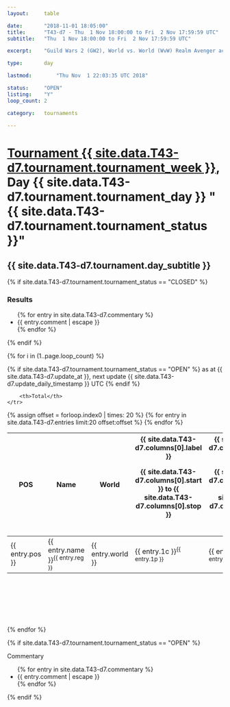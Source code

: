 ```yaml
---
layout: 	table

date: 		"2018-11-01 18:05:00"
title: 		"T43-d7 - Thu  1 Nov 18:00:00 to Fri  2 Nov 17:59:59 UTC"
subtitle: 	"Thu  1 Nov 18:00:00 to Fri  2 Nov 17:59:59 UTC"

excerpt:    "Guild Wars 2 (GW2), World vs. World (WvW) Realm Avenger achivement Tournament. \"Every Kill Counts\""

type:       day

lastmod: 		"Thu Nov  1 22:03:35 UTC 2018"

status:     "OPEN"
listing:    "Y"
loop_count: 2

category: 	tournaments

---
```

<div class="table_header">
    <h1><a href="{{ site.data.T43-d7.tournament.week_url }}">Tournament {{ site.data.T43-d7.tournament.tournament_week }}</a>, Day {{ site.data.T43-d7.tournament.tournament_day }} "{{ site.data.T43-d7.tournament.tournament_status }}"</h1>
    <h2>{{ site.data.T43-d7.tournament.day_subtitle }}</h2> 
</div>

{% if site.data.T43-d7.tournament.tournament_status == "CLOSED" %} 
<div class="commentary">
  <h3>Results</h3>
  <ul>
    {% for entry in site.data.T43-d7.commentary %}
    <li class="commentary_list">{{ entry.comment | escape }}</li>
    {% endfor %}
  </ul>
</div>
{% endif %}


{% for i in (1..page.loop_count) %}

{% if site.data.T43-d7.tournament.tournament_status == "OPEN" %} 
<span class="table_nextupdate">as at {{ site.data.T43-d7.update_at }}, next update {{ site.data.T43-d7.update_daily_timestamp }} UTC</span> 
{% endif %}

<table class="day_table">
  <colgroup>
    <col style="width:18px">
    <col style="width:55px">
    <col style="width:55px">
    <col style="width:12px">
    <col style="width:12px">
    <col style="width:12px">
    <col style="width:12px">
    <col style="width:12px">
    <col style="width:12px">
    <col style="width:12px">
    <col style="width:12px">
    <col style="width:12px">
    <col style="width:12px">
    <col style="width:12px">
    <col style="width:12px">
    <col style="width:12px">
    <col style="width:12px">
    <col style="width:12px">
    <col style="width:12px">
    <col style="width:12px">
    <col style="width:12px">
    <col style="width:12px">
    <col style="width:12px">
    <col style="width:12px">
    <col style="width:12px">
    <col style="width:12px">
    <col style="width:12px">
    <col style="width:18px">
  </colgroup>  
  <thead>
    <tr>
        <th>POS</th>
        <th class="AlignLeft">Name</th>
        <th class="AlignLeft">World</th>

<th><div class="label">{{ site.data.T43-d7.columns[0].label }}<p class="onhover">{{ site.data.T43-d7.columns[0].start }} to {{ site.data.T43-d7.columns[0].stop }}</p></div>​</th>
<th><div class="label">{{ site.data.T43-d7.columns[1].label }}<p class="onhover">{{ site.data.T43-d7.columns[1].start }} to {{ site.data.T43-d7.columns[1].stop }}</p></div>​</th>
<th><div class="label">{{ site.data.T43-d7.columns[2].label }}<p class="onhover">{{ site.data.T43-d7.columns[2].start }} to {{ site.data.T43-d7.columns[2].stop }}</p></div>​</th>
<th><div class="label">{{ site.data.T43-d7.columns[3].label }}<p class="onhover">{{ site.data.T43-d7.columns[3].start }} to {{ site.data.T43-d7.columns[3].stop }}</p></div>​</th>
<th><div class="label">{{ site.data.T43-d7.columns[4].label }}<p class="onhover">{{ site.data.T43-d7.columns[4].start }} to {{ site.data.T43-d7.columns[4].stop }}</p></div>​</th>
<th><div class="label">{{ site.data.T43-d7.columns[5].label }}<p class="onhover">{{ site.data.T43-d7.columns[5].start }} to {{ site.data.T43-d7.columns[5].stop }}</p></div>​</th>
<th><div class="label">{{ site.data.T43-d7.columns[6].label }}<p class="onhover">{{ site.data.T43-d7.columns[6].start }} to {{ site.data.T43-d7.columns[6].stop }}</p></div>​</th>
<th><div class="label">{{ site.data.T43-d7.columns[7].label }}<p class="onhover">{{ site.data.T43-d7.columns[7].start }} to {{ site.data.T43-d7.columns[7].stop }}</p></div>​</th>
<th><div class="label">{{ site.data.T43-d7.columns[8].label }}<p class="onhover">{{ site.data.T43-d7.columns[8].start }} to {{ site.data.T43-d7.columns[8].stop }}</p></div>​</th>
<th><div class="label">{{ site.data.T43-d7.columns[9].label }}<p class="onhover">{{ site.data.T43-d7.columns[9].start }} to {{ site.data.T43-d7.columns[9].stop }}</p></div>​</th>
<th><div class="label">{{ site.data.T43-d7.columns[10].label }}<p class="onhover">{{ site.data.T43-d7.columns[10].start }} to {{ site.data.T43-d7.columns[10].stop }}</p></div>​</th>

<th><div class="label">{{ site.data.T43-d7.columns[11].label }}<p class="onhover">{{ site.data.T43-d7.columns[11].start }} to {{ site.data.T43-d7.columns[11].stop }}</p></div>​</th>
<th><div class="label">{{ site.data.T43-d7.columns[12].label }}<p class="onhover">{{ site.data.T43-d7.columns[12].start }} to {{ site.data.T43-d7.columns[12].stop }}</p></div>​</th>
<th><div class="label">{{ site.data.T43-d7.columns[13].label }}<p class="onhover">{{ site.data.T43-d7.columns[13].start }} to {{ site.data.T43-d7.columns[13].stop }}</p></div>​</th>
<th><div class="label">{{ site.data.T43-d7.columns[14].label }}<p class="onhover">{{ site.data.T43-d7.columns[14].start }} to {{ site.data.T43-d7.columns[14].stop }}</p></div>​</th>
<th><div class="label">{{ site.data.T43-d7.columns[15].label }}<p class="onhover">{{ site.data.T43-d7.columns[15].start }} to {{ site.data.T43-d7.columns[15].stop }}</p></div>​</th>
<th><div class="label">{{ site.data.T43-d7.columns[16].label }}<p class="onhover">{{ site.data.T43-d7.columns[16].start }} to {{ site.data.T43-d7.columns[16].stop }}</p></div>​</th>
<th><div class="label">{{ site.data.T43-d7.columns[17].label }}<p class="onhover">{{ site.data.T43-d7.columns[17].start }} to {{ site.data.T43-d7.columns[17].stop }}</p></div>​</th>
<th><div class="label">{{ site.data.T43-d7.columns[18].label }}<p class="onhover">{{ site.data.T43-d7.columns[18].start }} to {{ site.data.T43-d7.columns[18].stop }}</p></div>​</th>
<th><div class="label">{{ site.data.T43-d7.columns[19].label }}<p class="onhover">{{ site.data.T43-d7.columns[19].start }} to {{ site.data.T43-d7.columns[19].stop }}</p></div>​</th>
<th><div class="label">{{ site.data.T43-d7.columns[20].label }}<p class="onhover">{{ site.data.T43-d7.columns[20].start }} to {{ site.data.T43-d7.columns[20].stop }}</p></div>​</th>

<th><div class="label">{{ site.data.T43-d7.columns[21].label }}<p class="onhover">{{ site.data.T43-d7.columns[21].start }} to {{ site.data.T43-d7.columns[21].stop }}</p></div>​</th>
<th><div class="label">{{ site.data.T43-d7.columns[22].label }}<p class="onhover">{{ site.data.T43-d7.columns[22].start }} to {{ site.data.T43-d7.columns[22].stop }}</p></div>​</th>
<th><div class="label">{{ site.data.T43-d7.columns[23].label }}<p class="onhover">{{ site.data.T43-d7.columns[23].start }} to {{ site.data.T43-d7.columns[23].stop }}</p></div>​</th>

        <th>Total</th>
    </tr>
  </thead>
  {% assign offset = forloop.index0 | times: 20 %}
<tbody>
{% for entry in site.data.T43-d7.entries limit:20 offset:offset %}
  <tr>
    <td class="pl{{ entry.pos }}">{{ entry.pos }}</td>
    <td class="AlignLeft">{{ entry.name }}<sup>{{ entry.reg }}</sup></td>
    <td class="AlignLeft">{{ entry.world }}</td>
    <td class="pl{{ entry.1p }}">{{ entry.1c }}<sup>{{ entry.1p }}</sup></td>
    <td class="pl{{ entry.2p }}">{{ entry.2c }}<sup>{{ entry.2p }}</sup></td>
    <td class="pl{{ entry.3p }}">{{ entry.3c }}<sup>{{ entry.3p }}</sup></td>
    <td class="pl{{ entry.4p }}">{{ entry.4c }}<sup>{{ entry.4p }}</sup></td>
    <td class="pl{{ entry.5p }}">{{ entry.5c }}<sup>{{ entry.5p }}</sup></td>
    <td class="pl{{ entry.6p }}">{{ entry.6c }}<sup>{{ entry.6p }}</sup></td>
    <td class="pl{{ entry.7p }}">{{ entry.7c }}<sup>{{ entry.7p }}</sup></td>
    <td class="pl{{ entry.8p }}">{{ entry.8c }}<sup>{{ entry.8p }}</sup></td>
    <td class="pl{{ entry.9p }}">{{ entry.9c }}<sup>{{ entry.9p }}</sup></td>
    <td class="pl{{ entry.10p }}">{{ entry.10c }}<sup>{{ entry.10p }}</sup></td>
    <td class="pl{{ entry.11p }}">{{ entry.11c }}<sup>{{ entry.11p }}</sup></td>
    <td class="pl{{ entry.12p }}">{{ entry.12c }}<sup>{{ entry.12p }}</sup></td>
    <td class="pl{{ entry.13p }}">{{ entry.13c }}<sup>{{ entry.13p }}</sup></td>
    <td class="pl{{ entry.14p }}">{{ entry.14c }}<sup>{{ entry.14p }}</sup></td>
    <td class="pl{{ entry.15p }}">{{ entry.15c }}<sup>{{ entry.15p }}</sup></td>
    <td class="pl{{ entry.16p }}">{{ entry.16c }}<sup>{{ entry.16p }}</sup></td>
    <td class="pl{{ entry.17p }}">{{ entry.17c }}<sup>{{ entry.17p }}</sup></td>
    <td class="pl{{ entry.18p }}">{{ entry.18c }}<sup>{{ entry.18p }}</sup></td>
    <td class="pl{{ entry.19p }}">{{ entry.19c }}<sup>{{ entry.19p }}</sup></td>
    <td class="pl{{ entry.20p }}">{{ entry.20c }}<sup>{{ entry.20p }}</sup></td>
    <td class="pl{{ entry.21p }}">{{ entry.21c }}<sup>{{ entry.21p }}</sup></td>
    <td class="pl{{ entry.22p }}">{{ entry.22c }}<sup>{{ entry.22p }}</sup></td>
    <td class="pl{{ entry.23p }}">{{ entry.23c }}<sup>{{ entry.23p }}</sup></td>
    <td class="pl{{ entry.24p }}">{{ entry.24c }}<sup>{{ entry.24p }}</sup></td>
    <td>{{ entry.total }}</td>
  </tr>
{% endfor %}  
</tbody>
</table>
<div class="leaderboard">
  <script async src="//pagead2.googlesyndication.com/pagead/js/adsbygoogle.js"></script>
  <!-- 728x90 -->
  <ins class="adsbygoogle"
       style="display:inline-block;width:728px;height:90px"
       data-ad-client="ca-pub-3274917281288240"
       data-ad-slot="3870538733"></ins>
  <script>
  (adsbygoogle = window.adsbygoogle || []).push({});
  </script>    
</div>
<br />
{% endfor %}

{% if site.data.T43-d7.tournament.tournament_status == "OPEN" %} 
<div class="commentary">
  <span class="commentary_title">Commentary</span>
  <ul>
    {% for entry in site.data.T43-d7.commentary %}
    <li class="commentary_list">{{ entry.comment | escape }}</li>
    {% endfor %}
  </ul>
</div>
{% endif %}


